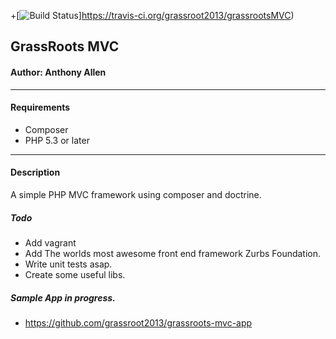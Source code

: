 +[![Build Status](https://travis-ci.org/grassroot2013/grassrootsMVC.svg?branch=master)]https://travis-ci.org/grassroot2013/grassrootsMVC)

## GrassRoots MVC

#### Author: Anthony Allen
---
#### Requirements

* Composer
* PHP 5.3 or later

---
#### Description

A simple PHP MVC framework using composer and doctrine.

##### Todo
* Add vagrant
* Add The worlds most awesome front end framework Zurbs Foundation.
* Write unit tests asap.
* Create some useful libs.

##### Sample App in progress.
* https://github.com/grassroot2013/grassroots-mvc-app



